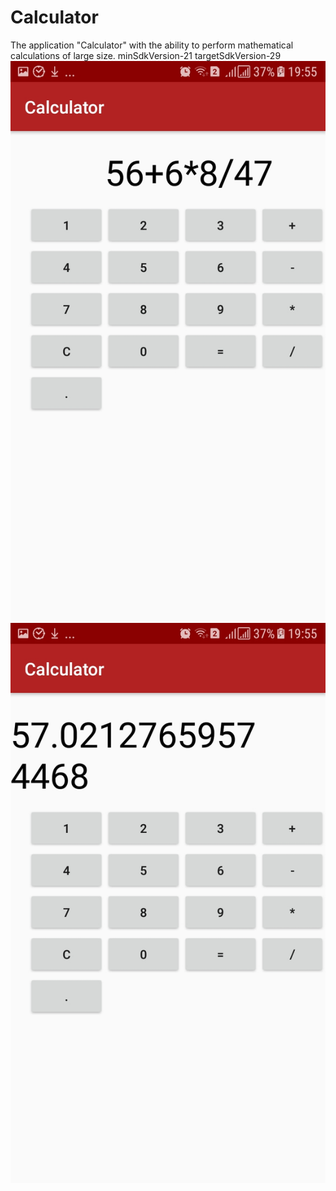 # Calculator
The application "Calculator" with the ability to perform mathematical calculations of large size. minSdkVersion-21         targetSdkVersion-29
![alt text](screenshots/Screenshot_20200201-195527.jpg "Скриншот приложения")
![alt text](screenshots/Screenshot_20200201-195531.jpg "")
